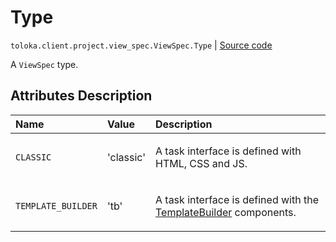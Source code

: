 # Type
`toloka.client.project.view_spec.ViewSpec.Type` | [Source code](https://github.com/Toloka/toloka-kit/blob/v1.1.4/src/client/project/view_spec.py#L30)

A `ViewSpec` type.

## Attributes Description

| Name | Value | Description |
| :------| :-----------| :----------| 
`CLASSIC`|'classic'|<p>A task interface is defined with HTML, CSS and JS.</p>
`TEMPLATE_BUILDER`|'tb'|<p>A task interface is defined with the [TemplateBuilder](toloka.client.project.template_builder.TemplateBuilder.md) components.</p>
